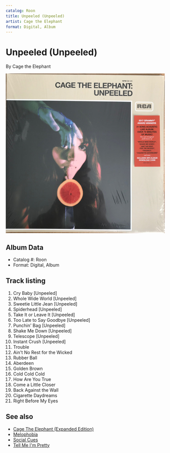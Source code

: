 ```yaml
---
catalog: Roon
title: Unpeeled (Unpeeled)
artist: Cage the Elephant
format: Digital, Album
---
```


# Unpeeled (Unpeeled)

By Cage the Elephant

![](../../assets/albumcovers/Cage_the_Elephant-Unpeeled_Unpeeled.png)

## Album Data

- Catalog #: Roon
- Format: Digital, Album


## Track listing


1. Cry Baby [Unpeeled]
2. Whole Wide World [Unpeeled]
3. Sweetie Little Jean [Unpeeled]
4. Spiderhead [Unpeeled]
5. Take It or Leave It [Unpeeled]
6. Too Late to Say Goodbye [Unpeeled]
7. Punchin' Bag [Unpeeled]
8. Shake Me Down [Unpeeled]
9. Telescope [Unpeeled]
10. Instant Crush [Unpeeled]
11. Trouble
12. Ain't No Rest for the Wicked
13. Rubber Ball
14. Aberdeen
15. Golden Brown
16. Cold Cold Cold
17. How Are You True
18. Come a Little Closer
19. Back Against the Wall
20. Cigarette Daydreams
21. Right Before My Eyes


## See also

- [Cage The Elephant (Expanded Edition)](Cage_The_Elephant_Expanded_Edition.md)
- [Melophobia](Melophobia.md)
- [Social Cues](Social_Cues.md)
- [Tell Me I'm Pretty](Tell_Me_Im_Pretty.md)

